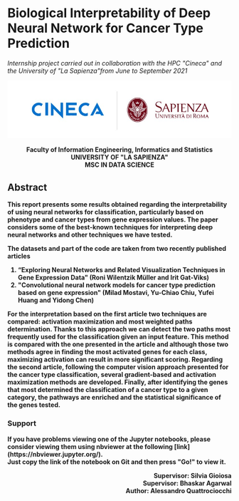 # Biological Interpretability of Deep Neural Network for Cancer Type Prediction
<i>Internship project carried out in collaboration with the HPC "Cineca" and the University of "La Sapienza"from June to September 2021</i>  




<p align="center">
  <img src="https://github.com/qtt-alessandro/INTERNSHIP-CINECA/blob/main/README_img/logo.jpeg" />
</p>



<p align="center">
 <b>Faculty of Information Engineering, Informatics and Statistics <br />
UNIVERSITY OF "LA SAPIENZA" <br />
MSC IN DATA SCIENCE<b> <br />
</p>

## Abstract 
This report presents some results obtained regarding the interpretability of using neural
networks for classification, particularly based on phenotype and cancer types from
gene expression values. The paper considers some of the best-known techniques for interpreting
deep neural networks and other techniques we have tested.

The datasets and part of the code are taken from two recently published articles
1. “Exploring Neural Networks and Related Visualization Techniques in Gene Expression Data" (Roni Wilentzik Müller and Irit Gat-Viks)
2. "Convolutional neural network models for cancer type prediction based on gene expression" (Milad Mostavi, Yu-Chiao Chiu, Yufei Huang and Yidong Chen) 

For the interpretation based on the first article two techniques are
compared: activation maximization and most weighted paths determination.
Thanks to this approach we can detect the two paths most frequently used for the classification given an input feature.
This method is compared with the one presented in the article and although those two methods agree in finding the most
activated genes for each class, maximizing activation can result in more significant scoring.
Regarding the second article, following the computer vision approach presented for the cancer type classification,
several gradient-based and activation maximization methods are developed. 
Finally, after identifying the genes that most determined the classification of a cancer type to a given category, the pathways are enriched and the statistical significance of the genes tested.  

   
### Support
<p>If you have problems viewing one of the Jupyter notebooks, please consider viewing them using nbviewer at the following [link](https://nbviewer.jupyter.org/). <br />
Just copy the link of the notebook on Git and then press "Go!" to view it. 
</p>

<p align="right">
 <b>Supervisor:</b> Silvia Gioiosa <br />
 <b>Supervisor:</b> Bhaskar Agarwal<br />
  <b>Author:</b> Alessandro Quattrociocchi <br />
</p>

   

   
   
